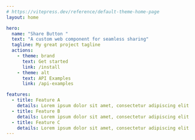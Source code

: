 ```yaml
---
# https://vitepress.dev/reference/default-theme-home-page
layout: home

hero:
  name: "Share Button "
  text: "A custom web component for seamless sharing"
  tagline: My great project tagline
  actions:
    - theme: brand
      text: Get started
      link: /install
    - theme: alt
      text: API Examples
      link: /api-examples

features:
  - title: Feature A
    details: Lorem ipsum dolor sit amet, consectetur adipiscing elit
  - title: Feature B
    details: Lorem ipsum dolor sit amet, consectetur adipiscing elit
  - title: Feature C
    details: Lorem ipsum dolor sit amet, consectetur adipiscing elit
---
```


<share-button></share-button>